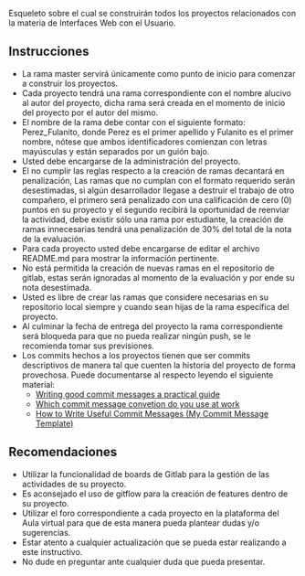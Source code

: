 Esqueleto sobre el cual se construirán todos los proyectos relacionados con la materia de Interfaces Web con el Usuario.

## Instrucciones

- La rama master servirá únicamente como punto de inicio para comenzar a construir los proyectos.
- Cada proyecto tendrá una rama correspondiente con el nombre alucivo al autor del proyecto, dicha rama será creada en el momento de inicio del proyecto por el autor del mismo.
- El nombre de la rama debe contar con el siguiente formato: Perez_Fulanito, donde Perez es el primer apellido y Fulanito es el primer nombre, nótese que ambos identificadores comienzan con letras mayúsculas y están separados por un guión bajo.
- Usted debe encargarse de la administración del proyecto.
- El no cumplir las reglas respecto a la creación de ramas decantará en penalización, Las ramas que no cumplan con el formato requerido serán desestimadas, si algún desarrollador llegase a destruir el trabajo de otro compañero, el primero será penalizado con una calificación de cero (0) puntos en su proyecto y el segundo recibirá la oportunidad de reenviar la actividad, debe existir sólo una rama por estudiante, la creación de ramas innecesarias tendrá una penalización de 30% del total de la nota de la evaluación.
- Para cada proyecto usted debe encargarse de editar el archivo README.md para mostrar la información pertinente.
- No está permitida la creación de nuevas ramas en el repositorio de gitlab, estas serán ignoradas al momento de la evaluación y por ende su nota desestimada.
- Usted es libre de crear las ramas que considere necesarias en su repositorio local siempre y cuando sean hijas de la rama específica del proyecto.
- Al culminar la fecha de entrega del proyecto la rama correspondiente será bloqueda para que no pueda realizar ningún push, se le recomienda tomar sus previsiones.
- Los commits hechos a los proyectos tienen que ser commits descriptivos de manera tal que cuenten la historia del proyecto de forma provechosa. Puede documentarse al respecto leyendo el siguiente material:
  - [Writing good commit messages a practical guide](https://www.freecodecamp.org/news/writing-good-commit-messages-a-practical-guide/)
  - [Which commit message convetion do you use at work](https://hashnode.com/post/which-commit-message-convention-do-you-use-at-work-ck3e4jbdd00zyo4s1h7mc7e0g)
  - [How to Write Useful Commit Messages (My Commit Message Template)](https://dev.to/jacobherrington/how-to-write-useful-commit-messages-my-commit-message-template-20n9)

## Recomendaciones

- Utilizar la funcionalidad de boards de Gitlab para la gestión de las actividades de su proyecto.
- Es aconsejado el uso de gitflow para la creación de features dentro de su proyecto.
- Utilizar el foro correspondiente a cada proyecto en la plataforma del Aula virtual para que de esta manera pueda plantear dudas y/o sugerencias.
- Estar atento a cualquier actualización que se pueda estar realizando a este instructivo.
- No dude en preguntar ante cualquier duda que pueda presentar.
